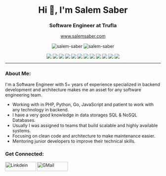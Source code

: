<h1 align="center">Hi 👋, I'm Salem Saber</h1>
<h3 align="center">Software Engineer at Trufla</h3> 

<p align="center"><a href="https://salemsaber.com/" target="_blank">www.salemsaber.com</a></p>
<p align="center">
  <img align="center" src="https://github-readme-stats.vercel.app/api?username=salem-saber&show_icons=true&hide_border=true" alt="salem-saber" />
  <img align="center" src="https://github-readme-stats-eight-theta.vercel.app/api/top-langs/?username=salem-saber&layout=compact&langs_count=8&hide_border=true" alt="salem-saber" />
</p>
<p align="center">
  <img align="center" src="https://img.shields.io/badge/-PHP-FFF?&logo=PHP" />
  <img align="center" src="https://img.shields.io/badge/-Python-FFF?&logo=Python" />
  <img align="center" src="https://img.shields.io/badge/-JavaScript-FFF?&logo=JavaScript" />
  <img align="center" src="https://img.shields.io/badge/-TypeScript-FFF?&logo=TypeScript" />
  <img align="center" src="https://img.shields.io/badge/-MySQL-FFF?&logo=MySQL" />
  <img align="center" src="https://img.shields.io/badge/-MongoDB-FFF?&logo=MongoDB" />
  <img align="center" src="https://img.shields.io/badge/-Redis-FFF?&logo=Redis" />
  <img align="center" src="https://img.shields.io/badge/-AWS-FFF?&logo=Amazon-AWS&logoColor=F90" />
  <img align="center" src="https://img.shields.io/badge/-Docker-FFF?&logo=Docker" />
  <img align="center" src="https://img.shields.io/badge/-Kubernetes-FFF?&logo=Kubernetes" />
  <img align="center" src="https://img.shields.io/badge/-Linux-FFF?&logo=Linux" />
  <img align="center" src="https://img.shields.io/badge/-Node.js-FFF?&logo=node.js" />
</p>
<hr>
<h3 align="left">About Me:</h3>
<p align="left">I'm a Software Engineer with 5+ years of experience specialized in backend development and architecture makes me an asset for any software engineering team.</p>
<ul>
  <li>Working with in PHP, Python, Go, JavaScript and patient to work with any technology in backend.</li>
  <li>I have a very good knowledge in data storages SQL & NoSQL Databases.</li>
  <li>Usually I was assigned to teams that build scalable and highly available systems.</li>
  <li>Focusing on clean code and architecture to make maintenance easier.</li>
  <li>Mentoring junior developers to improve their technical skills.</li>
</ul>

<h3 align="left">Get Connected:</h3>
<p align="left">
<a href="https://www.linkedin.com/in/salem-saber" target="_blank">
  <img align="left" alt="Linkdein" width="100px" height="30px" src="https://img.shields.io/badge/-Linkedin-blue?logo=Linkedin&logoColor=white" />
</a>
<a href="mailto:salem.saber97@gmail.com" target="_blank">
  <img align="left" alt="GMail" width="100px" height="30px" src="https://img.shields.io/badge/-GMail-red?logo=GMail&logoColor=white" />
</a>

</p>


